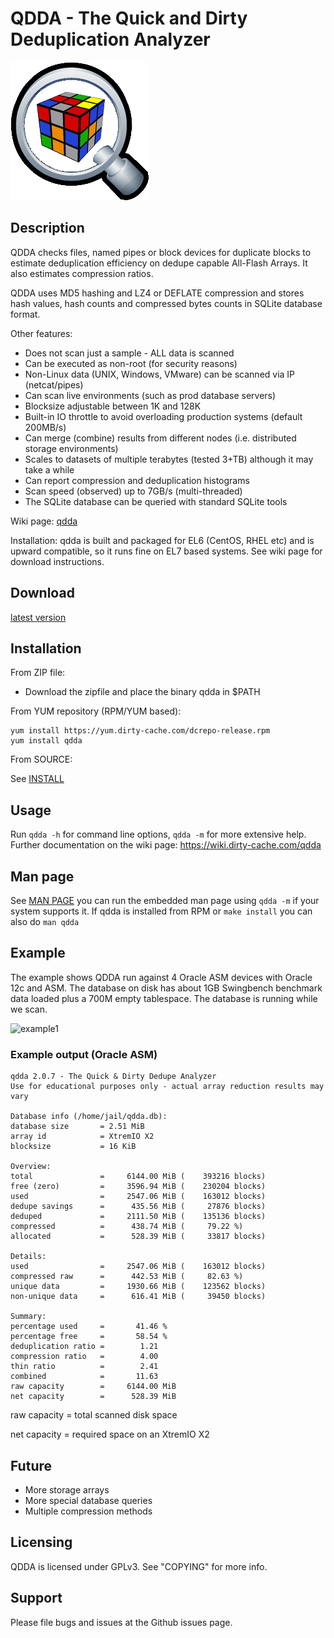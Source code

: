 QDDA - The Quick and Dirty Deduplication Analyzer
======================

![logo](https://github.com/bsjerps/qdda/blob/master/pics/qdda.png)

## Description
QDDA checks files, named pipes or block devices for duplicate blocks to estimate 
deduplication efficiency on dedupe capable All-Flash Arrays. 
It also estimates compression ratios.

QDDA uses MD5 hashing and LZ4 or DEFLATE compression and stores hash values,
hash counts and compressed bytes counts in SQLite database format.

Other features:

- Does not scan just a sample - ALL data is scanned
- Can be executed as non-root (for security reasons)
- Non-Linux data (UNIX, Windows, VMware) can be scanned via IP (netcat/pipes)
- Can scan live environments (such as prod database servers)
- Blocksize adjustable between 1K and 128K
- Built-in IO throttle to avoid overloading production systems (default 200MB/s)
- Can merge (combine) results from different nodes (i.e. distributed storage environments)
- Scales to datasets of multiple terabytes (tested 3+TB) although it may take a while
- Can report compression and deduplication histograms
- Scan speed (observed) up to 7GB/s (multi-threaded)
- The SQLite database can be queried with standard SQLite tools

Wiki page: [qdda](https://wiki.dirty-cache.com/Qdda)

Installation: qdda is built and packaged for EL6 (CentOS, RHEL etc) and is
upward compatible, so it runs fine on EL7 based systems.
See wiki page for download instructions.

## Download

[latest version](https://github.com/bsjerps/qdda/releases/latest)

## Installation

From ZIP file:
- Download the zipfile and place the binary qdda in $PATH

From YUM repository (RPM/YUM based):

```
yum install https://yum.dirty-cache.com/dcrepo-release.rpm
yum install qdda
```

From SOURCE:

See [INSTALL](INSTALL.md)

## Usage

Run `qdda -h` for command line options, `qdda -m` for more extensive help.
Further documentation on the wiki page: https://wiki.dirty-cache.com/qdda

## Man page

See [MAN PAGE](doc/qdda.md)
you can run the embedded man page using `qdda -m` if your system supports it.
If qdda is installed from RPM or `make install` you can also do `man qdda`

## Example

The example shows QDDA run against 4 Oracle ASM devices
with Oracle 12c and ASM. The database on disk has about 
1GB Swingbench benchmark data loaded plus a 700M empty tablespace.
The database is running while we scan.

![example1](https://bsjerps.github.io/images/qdda-demo.gif)

### Example output (Oracle ASM)

```
qdda 2.0.7 - The Quick & Dirty Dedupe Analyzer
Use for educational purposes only - actual array reduction results may vary

Database info (/home/jail/qdda.db):
database size       = 2.51 MiB
array id            = XtremIO X2
blocksize           = 16 KiB

Overview:
total               =     6144.00 MiB (    393216 blocks)
free (zero)         =     3596.94 MiB (    230204 blocks)
used                =     2547.06 MiB (    163012 blocks)
dedupe savings      =      435.56 MiB (     27876 blocks)
deduped             =     2111.50 MiB (    135136 blocks)
compressed          =      438.74 MiB (     79.22 %)
allocated           =      528.39 MiB (     33817 blocks)

Details:
used                =     2547.06 MiB (    163012 blocks)
compressed raw      =      442.53 MiB (     82.63 %)
unique data         =     1930.66 MiB (    123562 blocks)
non-unique data     =      616.41 MiB (     39450 blocks)

Summary:
percentage used     =       41.46 %
percentage free     =       58.54 %
deduplication ratio =        1.21
compression ratio   =        4.00
thin ratio          =        2.41
combined            =       11.63
raw capacity        =     6144.00 MiB
net capacity        =      528.39 MiB
```

raw capacity = total scanned disk space

net capacity = required space on an XtremIO X2

## Future
- More storage arrays
- More special database queries
- Multiple compression methods

## Licensing

QDDA is licensed under GPLv3. See "COPYING" for more info.

## Support

Please file bugs and issues at the Github issues page. 
